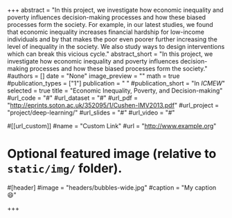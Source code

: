 +++
abstract = "In this project, we investigate how economic inequality and poverty influences decision-making processes and how these biased processes form the society. For example, in our latest studies, we found that economic inequality increases financial hardship for low-income individuals and by that makes the poor even poorer further increasing the level of inequality in the society. We also study ways to design interventions which can break this vicious cycle."
abstract_short = "In this project, we investigate how economic inequality and poverty influences decision-making processes and how these biased processes form the society."
#authors = []
date = "None"
image_preview = ""
math = true
#publication_types = ["1"]
publication = " "
#publication_short = "In *ICMEW*"
selected = true
title = "Economic Inequality, Poverty, and Decision-making"
#url_code = "#"
#url_dataset = "#"
#url_pdf = "http://eprints.soton.ac.uk/352095/1/Cushen-IMV2013.pdf"
#url_project = "project/deep-learning/"
#url_slides = "#"
#url_video = "#"

#[[url_custom]]
#name = "Custom Link"
#url = "http://www.example.org"

# Optional featured image (relative to `static/img/` folder).
#[header]
#image = "headers/bubbles-wide.jpg"
#caption = "My caption :smile:"

+++
